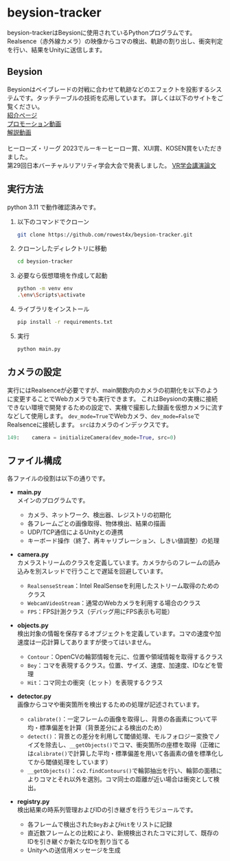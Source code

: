 # beysion-tracker
beysion-trackerはBeysionに使用されているPythonプログラムです。
Realsence（赤外線カメラ）の映像からコマの検出、軌跡の割り出し、衝突判定を行い、結果をUnityに送信します。


## Beysion
Beysionはベイブレードの対戦に合わせて軌跡などのエフェクトを投影するシステムです。タッチテーブルの技術を応用しています。 
詳しくは以下のサイトをご覧ください。<br>
[紹介ページ](https://protopedia.net/prototype/4813)<br>
[プロモーション動画](https://youtu.be/p2AFd2a-vNg?si=FVmgyI9OplT2cY_B)<br>
[解説動画](https://youtu.be/wpbPGy0BBu8?si=w4hq-_JuJQdVVCqS)<br>
<br>
ヒーローズ・リーグ 2023でルーキーヒーロー賞、XUI賞、KOSEN賞をいただきました。
<br>
第29回日本バーチャルリアリティ学会大会で発表しました。
[VR学会講演論文](https://conference.vrsj.org/ac2024/program/doc/2G-10.pdf)


## 実行方法
python 3.11 で動作確認済みです。
1. 以下のコマンドでクローン
    ```bash
    git clone https://github.com/rowest4x/beysion-tracker.git
    ```
1. クローンしたディレクトリに移動
    ```bash
    cd beysion-tracker
    ```
1. 必要なら仮想環境を作成して起動
    ```bash
    python -m venv env
    .\env\Scripts\activate
    ```
1. ライブラリをインストール
    ```bash
    pip install -r requirements.txt
    ```
1. 実行
    ```bash
    python main.py
    ```
    

## カメラの設定
実行にはRealsenceが必要ですが、main関数内のカメラの初期化を以下のように変更することでWebカメラでも実行できます。
これはBeysionの実機に接続できない環境で開発するための設定で、実機で撮影した録画を仮想カメラに流すなどして使用します。
`dev_mode=True`でWebカメラ、`dev_mode=False`でRealsenceに接続します。
`src`はカメラのインデックスです。
```main.py
149:    camera = initializeCamera(dev_mode=True, src=0)
```


## ファイル構成
各ファイルの役割は以下の通りです。
- **main.py**<br>
    メインのプログラムです。
    - カメラ、ネットワーク、検出器、レジストリの初期化
    - 各フレームごとの画像取得、物体検出、結果の描画
    - UDP/TCP通信によるUnityとの連携
    - キーボード操作（終了、再キャリブレーション、しきい値調整）の処理

- **camera.py**<br>
    カメラストリームのクラスを定義しています。カメラからのフレームの読み込みを別スレッドで行うことで遅延を回避しています。
    - `RealsenseStream`：Intel RealSenseを利用したストリーム取得のためのクラス
    - `WebcamVideoStream`：通常のWebカメラを利用する場合のクラス
    - `FPS`：FPS計測クラス（デバッグ用にFPS表示も可能）

- **objects.py**<br>
    検出対象の情報を保存するオブジェクトを定義しています。コマの速度や加速度は一応計算してありますが使ってはいません。
    - `Contour`：OpenCVの輪郭情報を元に、位置や領域情報を取得するクラス
    - `Bey`：コマを表現するクラス。位置、サイズ、速度、加速度、IDなどを管理
    - `Hit`：コマ同士の衝突（ヒット）を表現するクラス
      
- **detector.py**<br>
    画像からコマや衝突箇所を検出するための処理が記述されています。
    - `calibrate()`：一定フレームの画像を取得し、背景の各画素について平均・標準偏差を計算（背景差分による検出のため）
    - `detect()`：背景との差分を利用して閾値処理、モルフォロジー変換でノイズを除去し、`__getObjects()`でコマ、衝突箇所の座標を取得（正確には`calibrate()`で計算した平均・標準偏差を用いて各画素の値を標準化してから閾値処理をしています）
    - `__getObjects()`：`cv2.findContours()`で輪郭抽出を行い、輪郭の面積によりコマとそれ以外を選別。コマ同士の距離が近い場合は衝突として検出。

- **registry.py**<br>
    検出結果の時系列管理およびIDの引き継ぎを行うモジュールです。
    - 各フレームで検出された`Bey`および`Hit`をリストに記録
    - 直近数フレームとの比較により、新規検出されたコマに対して、既存のIDを引き継ぐか新たなIDを割り当てる
    - Unityへの送信用メッセージを生成
